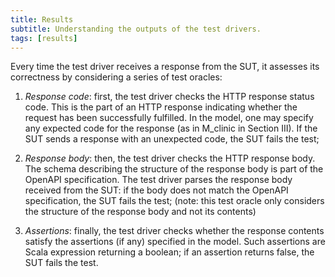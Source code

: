 ```yaml
---
title: Results
subtitle: Understanding the outputs of the test drivers.
tags: [results]
---
```


Every time the test driver receives a response from the SUT, it assesses its correctness by considering a series of test oracles:

1. *Response code*: first, the test driver checks the HTTP response status code. This is the part of an HTTP response indicating whether the request has been successfully fulfilled. In the model, one may specify any expected code for the response (as in M_clinic in Section III). If the SUT sends a response with an unexpected code, the SUT fails the test;

2. *Response body*: then, the test driver checks the HTTP response body. The schema describing the structure of the response body is part of the OpenAPI specification. The test driver parses the response body received from the SUT: if the body does not match the OpenAPI specification, the SUT fails the test; (note: this test oracle only considers the structure of the response body and not its contents)

3. *Assertions*: finally, the test driver checks whether the response contents satisfy the assertions (if any) specified in the model. Such assertions are Scala expression returning a boolean; if an assertion returns false, the SUT fails the test.